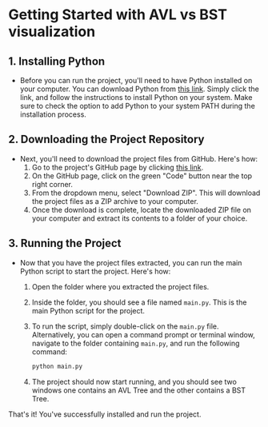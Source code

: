 # Getting Started with AVL vs BST visualization

## 1. Installing Python

- Before you can run the project, you'll need to have Python installed on your computer. You can download Python from [this link](https://www.python.org/downloads/). Simply click the link, and follow the instructions to install Python on your system. Make sure to check the option to add Python to your system PATH during the installation process.

## 2. Downloading the Project Repository

- Next, you'll need to download the project files from GitHub. Here's how:
  1. Go to the project's GitHub page by clicking [this link](https://github.com/eng-abdelrahman-sharaf/Data-Strucure/tree/main/AVL%20vs%20BST).
  2. On the GitHub page, click on the green "Code" button near the top right corner.
  3. From the dropdown menu, select "Download ZIP". This will download the project files as a ZIP archive to your computer.
  4. Once the download is complete, locate the downloaded ZIP file on your computer and extract its contents to a folder of your choice.

## 3. Running the Project

- Now that you have the project files extracted, you can run the main Python script to start the project. Here's how:
  1. Open the folder where you extracted the project files.
  2. Inside the folder, you should see a file named `main.py`. This is the main Python script for the project.
  3. To run the script, simply double-click on the `main.py` file. Alternatively, you can open a command prompt or terminal window, navigate to the folder containing `main.py`, and run the following command:

        ```bash
        python main.py
        ```

  4. The project should now start running, and you should see two windows one contains an AVL Tree and the other contains a BST Tree.

That's it! You've successfully installed and run the project.
